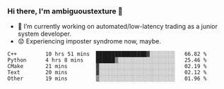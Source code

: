 ### Hi there, I'm ambiguoustexture 👋

<!--
**ambiguoustexture/ambiguoustexture** is a ✨ _special_ ✨ repository because its `README.md` (this file) appears on your GitHub profile.

Here are some ideas to get you started:
-->
- 🔭 I’m currently working on automated/low-latency trading as a junior system developer.
- :worried: Experiencing imposter syndrome now, maybe.

<!--START_SECTION:waka-->

```text
C++         10 hrs 51 mins  ████████████████▓░░░░░░░░   66.82 %
Python      4 hrs 8 mins    ██████▒░░░░░░░░░░░░░░░░░░   25.46 %
CMake       21 mins         ▓░░░░░░░░░░░░░░░░░░░░░░░░   02.19 %
Text        20 mins         ▓░░░░░░░░░░░░░░░░░░░░░░░░   02.12 %
Other       19 mins         ▒░░░░░░░░░░░░░░░░░░░░░░░░   01.96 %
```

<!--END_SECTION:waka-->
